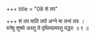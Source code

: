 +++
title = "08 शं तप"

+++
शं तप माति तपो अग्ने मा तन्वं तपः ।  
वनेषु शुष्मो अस्तु ते पृथिव्यामस्तु यद्धरः ॥ ९ ॥